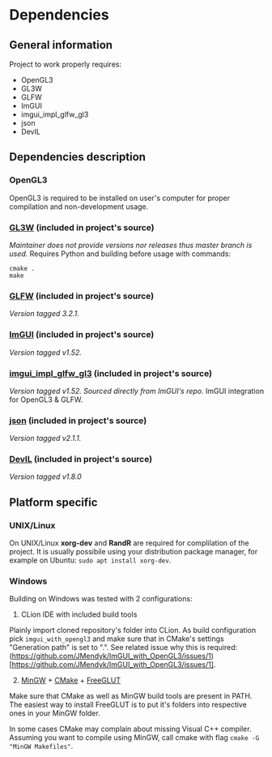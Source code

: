 # Dependencies


## General information 

Project to work properly requires:
- OpenGL3
- GL3W
- GLFW
- ImGUI
- imgui\_impl\_glfw\_gl3
- json
- DevIL

## Dependencies description

### OpenGL3
OpenGL3 is required to be installed on user's computer for proper compilation and non-development usage.

### [GL3W](https://github.com/skaslev/gl3w) (included in project's source)
*Maintainer does not provide versions nor releases thus master branch is used.*
Requires Python and building before usage with commands:
```
cmake .
make
```

### [GLFW](https://github.com/glfw/glfw) (included in project's source)
*Version tagged 3.2.1.*

### [ImGUI](https://github.com/ocornut/imgui) (included in project's source)
*Version tagged v1.52.*

### [imgui\_impl\_glfw\_gl3](https://github.com/ocornut/imgui) (included in project's source)
*Version tagged v1.52. Sourced directly from ImGUI's repo.*
ImGUI integration for OpenGL3 & GLFW.

### [json](https://github.com/nlohmann/json) (included in project's source)
*Version tagged v2.1.1.*

### [DevIL](https://github.com/DentonW/DevIL) (included in project's source)
*Version tagged v1.8.0*

## Platform specific

### UNIX/Linux

On UNIX/Linux **xorg-dev** and **RandR** are required for complilation of the project.
It is usually possibile using your distribution package manager, for example on Ubuntu: `sudo apt install xorg-dev`.


### Windows

Building on Windows was tested with 2 configurations:

1. CLion IDE with included build tools

Plainly import cloned repository's folder into CLion. As build configuration pick `imgui_with_opengl3` and make sure that in CMake's settings "Generation path" is set to ".". See related issue why this is required: (https://github.com/JMendyk/ImGUI_with_OpenGL3/issues/1)[https://github.com/JMendyk/ImGUI_with_OpenGL3/issues/1].

2. [MinGW](http://www.mingw.org/) + [CMake](https://cmake.org/) + [FreeGLUT](https://www.transmissionzero.co.uk/software/freeglut-devel/)

Make sure that CMake as well as MinGW build tools are present in PATH. The easiest way to install FreeGLUT is to put it's folders into respective ones in your MinGW folder. 

In some cases CMake may complain about missing Visual C++ compiler. Assuming you want to compile using MinGW, call cmake with flag `cmake -G "MinGW Makefiles"`.
